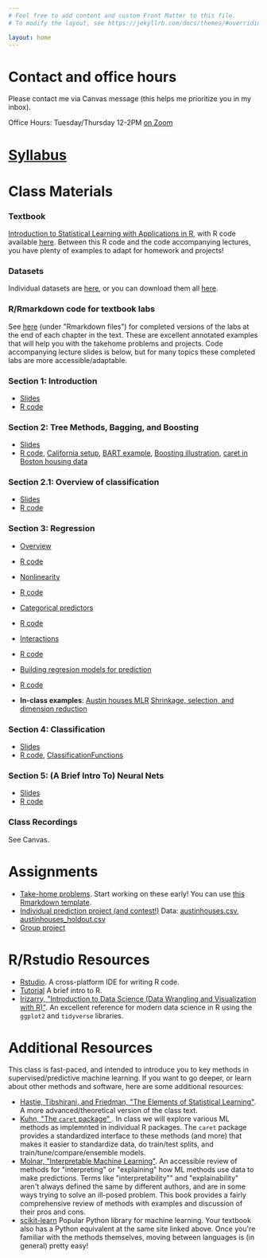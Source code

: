 ```yaml
---
# Feel free to add content and custom Front Matter to this file.
# To modify the layout, see https://jekyllrb.com/docs/themes/#overriding-theme-defaults

layout: home
---
```


# Contact and office hours

Please contact me via Canvas message (this helps me prioritize you in my inbox).

Office Hours: Tuesday/Thursday 12-2PM [on Zoom](https://utexas.zoom.us/j/97612392399)

# [Syllabus](files/syllabus.pdf)

# Class Materials

### Textbook

[Introduction to Statistical Learning with Applications in R](https://www.statlearning.com/), with R code available [here](https://www.statlearning.com/resources-second-edition). Between this R code and the code accompanying lectures, you have plenty of examples to adapt for homework and projects!

### Datasets

Individual datasets are [here](https://github.com/jaredsmurray/sta380_msba/tree/main/data/), or you can download them all [here](data.zip).

### R/Rmarkdown code for textbook labs

See [here](https://www.statlearning.com/resources-second-edition) (under "Rmarkdown files") for completed versions of the labs at the end of each chapter in the text. These are excellent annotated examples that will help you with the takehome problems and projects. Code accompanying lecture slides is below, but for many topics these completed labs are more accessible/adaptable.

### Section 1: Introduction

- [Slides](slides/01-Intro.pdf)
- [R code](R/Intro.R)

### Section 2: Tree Methods, Bagging, and Boosting

- [Slides](slides/02-Trees.pdf)
- [R code](R/Trees_MSBA.R), [California setup](R/cal_setup.txt), [BART example](R/BART_example.R), [Boosting illustration](R/boosting_illustration.R), [caret in Boston housing data](R/caret_example.R)

### Section 2.1: Overview of classification
- [Slides](slides/classification_intro.pdf)
- [R code](R/caret_classification_example.R)

### Section 3: Regression

- [Overview](slides/03-Regression.pdf)
- [R code](R/msba_regression.R)

- [Nonlinearity](slides/nonlinear.pdf)
- [R code](R/nonlinear.R)

- [Categorical predictors](slides/dummy_variables.pdf)
- [R code](R/dummy_variables.R)

- [Interactions](slides/interactions.pdf)
- [R code](R/interactions.R)

- [Building regresion models for prediction](slides/03-Building-Regression.pdf)
- [R code](R/building_regression.R)

- **In-class examples**: [Austin houses MLR](R/ah_linreg_ex.R) [Shrinkage, selection, and dimension reduction](R/caret_dimred.R)

### Section 4: Classification

- [Slides](slides/04-Classification.pdf)
- [R code](R/Classification_MSBA.R), [ClassificationFunctions](R/ClassificationFunctions.R)

### Section 5: (A Brief Intro To) Neural Nets

- [Slides](slides/05-NN.pdf)
- [R code](R/NN_MSBA.R)

### Class Recordings

See Canvas.

# Assignments

- [Take-home problems](files/takehome.pdf). Start working on these early! You can use [this Rmarkdown template](files/template.Rmd).
- [Individual prediction project (and contest!)](files/individual_project.pdf) Data: [austinhouses.csv](data/austinhouses.csv), [austinhouses_holdout.csv](data/austinhouses_holdout.csv)
- [Group project](files/group_project.pdf)

# R/Rstudio Resources

- [Rstudio](https://posit.co/download/rstudio-desktop/). A cross-platform IDE for writing R code.
- [Tutorial](R/Tutorial.pdf) A brief intro to R.
- [Irizarry, "Introduction to Data Science (Data Wrangling and Visualization with R)"](https://rafalab.dfci.harvard.edu/dsbook-part-1/). An excellent reference for modern data science in R using the `ggplot2` and `tidyverse` libraries. 

# Additional Resources

This class is fast-paced, and intended to introduce you to key methods in supervised/predictive machine learning. If you want to go deeper, or learn about other methods and software, here are some additional resources:

- [Hastie, Tibshirani, and Friedman, "The Elements of Statistical Learning"](https://hastie.su.domains/ElemStatLearn/). A more advanced/theoretical version of the class text.
- [Kuhn, "The `caret` package" ](https://topepo.github.io/caret/index.html). In class we will explore various ML methods as implemnted in individual R packages. The `caret` package provides a standardized interface to these methods (and more) that makes it easier to standardize data, do train/test splits, and train/tune/compare/ensemble models.
- [Molnar, "Interpretable Machine Learning"](https://christophm.github.io/interpretable-ml-book/). An accessible review of methods for "interpreting" or "explaining" how ML methods use data to make predictions. Terms like "interpretability"" and "explainability" aren't always defined the same by different authors, and are in some ways trying to solve an ill-posed problem. This book provides a fairly comprehensive review of methods with examples and discussion of their pros and cons.
- [scikit-learn](https://scikit-learn.org/stable/index.html) Popular Python library for machine learning. Your textbook also has a Python equivalent at the same site linked above. Once you're familiar with the methods themselves, moving between languages is (in general) pretty easy!







